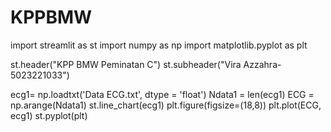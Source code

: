 # KPPBMW
import streamlit as st
import numpy as np 
import matplotlib.pyplot as plt

st.header("KPP BMW Peminatan C")
st.subheader("Vira Azzahra-5023221033")

ecg1= np.loadtxt('Data ECG.txt', dtype = 'float')
Ndata1 = len(ecg1)
ECG = np.arange(Ndata1)
st.line_chart(ecg1)
plt.figure(figsize=(18,8))
plt.plot(ECG, ecg1)
st.pyplot(plt)

